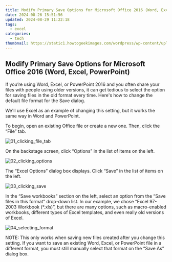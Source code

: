 ```yaml
---
title: Modify Primary Save Options for Microsoft Office 2016 (Word, Excel, PowerPoint)
date: 2024-08-26 15:51:56
updated: 2024-08-29 11:22:18
tags:
  - excel
categories:
  - tech
thumbnail: https://static1.howtogeekimages.com/wordpress/wp-content/uploads/2016/01/00_lead_image_save_as_old_file_format.png
---
```


## Modify Primary Save Options for Microsoft Office 2016 (Word, Excel, PowerPoint)

If you’re using Word, Excel, or PowerPoint 2016 and you often share your files with people using older versions, it can get tedious to select the option for saving files in the old format every time. Here's how to change the default file format for the Save dialog.

 We'll use Excel as an example of changing this setting, but it works the same way in Word and PowerPoint.

 To begin, open an existing Office file or create a new one. Then, click the “File” tab.

![01_clicking_file_tab](https://static1.howtogeekimages.com/wordpress/wp-content/uploads/2016/01/01_clicking_file_tab.png) 

 On the backstage screen, click “Options” in the list of items on the left.

![02_clicking_options](https://static1.howtogeekimages.com/wordpress/wp-content/uploads/2016/01/02_clicking_options1.png) 

 The “Excel Options” dialog box displays. Click “Save” in the list of items on the left.

![03_clicking_save](https://static1.howtogeekimages.com/wordpress/wp-content/uploads/2016/01/03_clicking_save.png) 

 In the “Save workbooks” section on the left, select an option from the “Save files in this format” drop-down list. In our example, we chose “Excel 97-2003 Workbook (\*.xls)”, but there are many options, such as macro-enabled workbooks, different types of Excel templates, and even really old versions of Excel.

![04_selecting_format](https://static1.howtogeekimages.com/wordpress/wp-content/uploads/2016/01/04_selecting_format.png) 

 NOTE: This only works when saving new files created after you change this setting. If you want to save an existing Word, Excel, or PowerPoint file in a different format, you must still manually select that format on the “Save As” dialog box.

<ins class="adsbygoogle"
     style="display:block"
     data-ad-format="autorelaxed"
     data-ad-client="ca-pub-7571918770474297"
     data-ad-slot="1223367746"></ins>



<ins class="adsbygoogle"
     style="display:block"
     data-ad-client="ca-pub-7571918770474297"
     data-ad-slot="8358498916"
     data-ad-format="auto"
     data-full-width-responsive="true"></ins>
